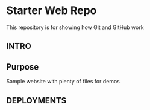 # Starter Web Repo

This repository is for showing how Git and GitHub work

## INTRO

## Purpose

Sample website with plenty of files for demos

## DEPLOYMENTS